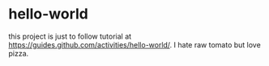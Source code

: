 # hello-world
this project is just to follow tutorial at https://guides.github.com/activities/hello-world/.
I hate raw tomato but love pizza.
